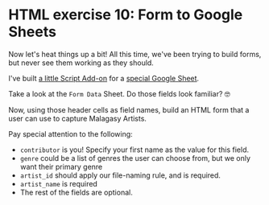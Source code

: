 # HTML exercise 10: Form to Google Sheets

Now let's heat things up a bit! All this time, we've been trying to build forms, but never see them working as they should.

I've built [a little Script Add-on](https://script.google.com/a/onja.org/d/1MemwIrVw-0kOBR-JfCeJnUPW8CKWq0hzPSdngnJsmALJvO3dcRiahXxb/edit?usp=sharing) for a [special Google Sheet](https://docs.google.com/spreadsheets/d/1Vnkb5rE1kgXFMt2So3RwfvfLwayVtATt1o9NM-ry9UI/edit?usp=sharing).

Take a look at the `Form Data` Sheet. Do those fields look familiar? 🤓

Now, using those header cells as field names, build an HTML form that a user can use to capture Malagasy Artists.

Pay special attention to the following:

- `contributor` is you! Specify your first name as the value for this field.
- `genre` could be a list of genres the user can choose from, but we only want their primary genre
- `artist_id` should apply our file-naming rule, and is required.
- `artist_name` is required
- The rest of the fields are optional.
